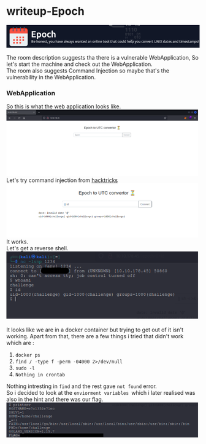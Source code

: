 <h1>writeup-Epoch</h1>
<img src="./img/logo.png" alt="logo" width="700">
<p>
    The room description suggests tha there is a vulnerable WebApplication, So let's start the machine and check out the WebApplication.<br>
    The room also suggests Command Injection so maybe that's the vulnerability in the WebApplication.
</p>

<h3>WebApplication</h3>
<p>
    So this is what the web application looks like.<br>
    <img src="./img/webPage.png" alt="webPage" width="500"><br>
    Let's try command injection from <a href="https://book.hacktricks.xyz/pentesting-web/command-injection">hacktricks</a><br>
    <img src="./img/webPage2.png" alt="webPage2" width="500"><br>
    It works.<br>
    Let's get a reverse shell. <br>
    <img src="./img/shell.png" alt="shell" width="500"><br><br>
    It looks like we are in a docker container but trying to get out of it isn't working. Apart from that, there are a few things i tried that didn't work which are : <br>
    <ol>
        <li><code>docker ps</code></li>
        <li><code>find / -type f -perm -04000 2>/dev/null</code></li>
        <li><code>sudo -l</code></li>
        <li><code>Nothing in crontab</code></li>
    </ol>
    Nothing intresting in <code>find</code> and the rest gave <code>not found</code> error. <br>
    So i decided to look at the <code>enviorment variables </code>which i later realised was also in the hint and there was our flag.<br>
    <img src="./img/flag.png" alt="flag" width="500">
</p>
